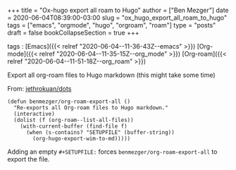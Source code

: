 +++
title = "Ox-hugo export all roam to Hugo"
author = ["Ben Mezger"]
date = 2020-06-04T08:39:00-03:00
slug = "ox_hugo_export_all_roam_to_hugo"
tags = ["emacs", "orgmode", "hugo", "orgroam", "roam"]
type = "posts"
draft = false
bookCollapseSection = true
+++

tags
: [Emacs]({{< relref "2020-06-04--11-36-43Z--emacs" >}}) [Org-mode]({{< relref "2020-06-04--11-35-15Z--org_mode" >}}) [Org-roam]({{< relref "2020-06-04--11-51-18Z--org_roam" >}})

Export all org-roam files to Hugo markdown (this might take some time)

From: [jethrokuan/dots](https://github.com/jethrokuan/dots/blob/0064ea2aab667f115a14ce48292731db46302c53/.doom.d/config.el#L488)

```emacs-lisp
(defun benmezger/org-roam-export-all ()
  "Re-exports all Org-roam files to Hugo markdown."
  (interactive)
  (dolist (f (org-roam--list-all-files))
    (with-current-buffer (find-file f)
      (when (s-contains? "SETUPFILE" (buffer-string))
        (org-hugo-export-wim-to-md)))))
```

Adding an empty `#+SETUPFILE:` forces `benmezger/org-roam-export-all` to export
the file.
